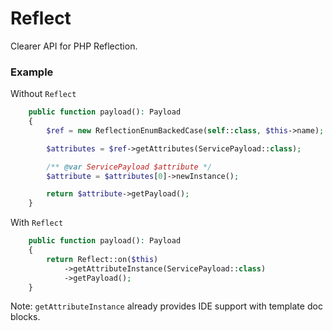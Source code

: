 # Reflect

Clearer API for PHP Reflection.

### Example

Without `Reflect`
```php
    public function payload(): Payload
    {
        $ref = new ReflectionEnumBackedCase(self::class, $this->name);

        $attributes = $ref->getAttributes(ServicePayload::class);        

        /** @var ServicePayload $attribute */
        $attribute = $attributes[0]->newInstance();

        return $attribute->getPayload();
    }

```

With `Reflect`
```php
    public function payload(): Payload
    {
        return Reflect::on($this)
            ->getAttributeInstance(ServicePayload::class)
            ->getPayload();
    }

```

Note: `getAttributeInstance` already provides IDE support with template doc blocks.
